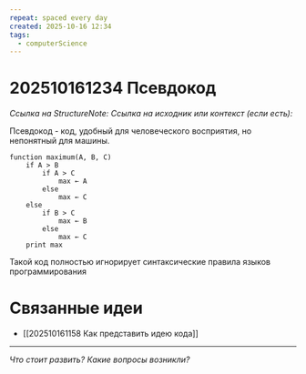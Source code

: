 ```yaml
---
repeat: spaced every day
created: 2025-10-16 12:34
tags:
  - computerScience
---
```

# 202510161234 Псевдокод

*Ссылка на StructureNote:*
*Ссылка на исходник или контекст (если есть):*

Псевдокод - код, удобный для человеческого восприятия, но непонятный для машины.

```
function maximum(A, B, C)
    if A > B
        if A > C
            max ← A
        else
            max ← C
    else
        if B > C
            max ← B
        else
            max ← C
    print max
```

Такой код полностью игнорирует синтаксические правила языков программирования

# Связанные идеи

- [[202510161158 Как представить идею кода]]

---

*Что стоит развить? Какие вопросы возникли?*
